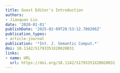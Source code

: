 ```yaml
---
title: Guest Editor's Introduction
authors:
- Jianquan Liu
date: '2020-01-01'
publishDate: '2025-02-09T20:53:12.700206Z'
publication_types:
- article-journal
publication: '*Int. J. Semantic Comput.*'
doi: 10.1142/S1793351X20020031
links:
- name: URL
  url: https://doi.org/10.1142/S1793351X20020031
---
```

